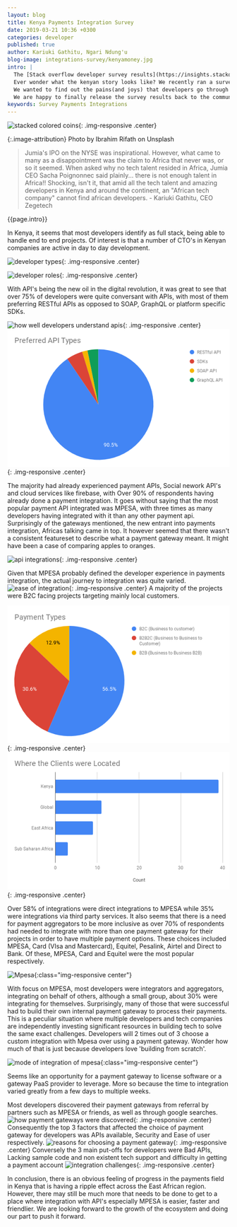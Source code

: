 ```yaml
---
layout: blog
title: Kenya Payments Integration Survey
date: 2019-03-21 10:36 +0300
categories: developer
published: true
author: Kariuki Gathitu, Ngari Ndung'u
blog-image: integrations-survey/kenyamoney.jpg
intro: |
  The [Stack overflow developer survey results](https://insights.stackoverflow.com/survey/2019) came out recently  to tell an interesting story.
  Ever wonder what the kenyan story looks like? We recently ran a survey within the developer community in Kenya, with the aim of understanding the state of the payment integrations ecosystem.
  We wanted to find out the pains(and joys) that developers go through while integrating payments in Kenya.
  We are happy to finally release the survey results back to the community to hopefully help move us all a step forward.
keywords: Survey Payments Integrations
---
```

![stacked colored coins](/assets/images/blog/{{page.blog-image}}){: .img-responsive .center}

{:.image-attribution}
Photo by Ibrahim Rifath on Unsplash

> Jumia's IPO on the NYSE was inspirational. However, what came to many as a disappointment was the claim to Africa that never was, or so it seemed.
When asked why no tech talent resided in Africa, Jumia CEO Sacha Poignonnec said plainly... there is not enough talent in Africa!!
Shocking, isn't it, that amid all the tech talent and amazing developers in Kenya and around the continent, an "African tech company" cannot find african developers. - Kariuki Gathitu, CEO Zegetech

{{page.intro}}

In Kenya, it seems that most developers identify as full stack, being able to handle end to end projects.
Of interest is that a number of CTO's in Kenyan companies are active in day to day development.

![developer types](/assets/images/blog/integrations-survey/developer_types.png){: .img-responsive .center}

![developer roles](/assets/images/blog/integrations-survey/developer_roles.png){: .img-responsive .center}

With API's being the new oil in the digital revolution, it was great to see that over 75% of developers were quite conversant with APIs, with most of them preferring RESTful APIs as opposed to SOAP, GraphQL or platform specific SDKs.

![how well developers understand apis](/assets/images/blog/integrations-survey/conversant.png){: .img-responsive .center}
![api preference](/assets/images/blog/integrations-survey/api_preference.png){: .img-responsive .center}

The majority had already experienced  payment APIs, Social nework API's and cloud services like firebase, with Over 90% of respondents having already done a payment integration.
It goes without saying that the most popular payment API integrated was MPESA, with three times as many developers having integrated with it than any other payment api.
Surprisingly of the gateways mentioned, the new entrant into payments integration, Africas talking came in top.
It however seemed that there wasn't a consistent featureset to describe what a payment gateway meant.
It might have been a case of comparing apples to oranges.

![api integrations](/assets/images/blog/integrations-survey/integrated_with.png){: .img-responsive .center}

Given that MPESA probably defined the developer experience in payments integration, the actual journey to integration was quite varied.
![ease of integration](/assets/images/blog/integrations-survey/ease_of_integration.png){: .img-responsive .center}
A majority of the projects were B2C facing projects targeting mainly local customers.

![payment types](/assets/images/blog/integrations-survey/payment_types.png){: .img-responsive .center}
![distribution of clients](/assets/images/blog/integrations-survey/client_distribution.png){: .img-responsive .center}

Over 58% of integrations were direct integrations to MPESA while 35% were integrations via third party services.
It also seems that there is a need for payment aggregators to be more inclusive as over 70% of respondents had needed to integrate with more than one payment gateway for their projects in order to have multiple payment options.
These choices included MPESA, Card (VIsa and Mastercard), Equitel, Pesalink, Airtel and Direct to Bank. Of these, MPESA, Card and Equitel were the most popular respectively.

![Mpesa](/assets/images/blog/integrations-survey/mpesa_daraja.png){:class="img-responsive center"}

With focus on MPESA, most developers were integrators and aggregators, integrating on behalf of others, although a small group, about 30% were integrating for themselves.
Surprisingly, many of those that were successful had to build their own internal payment gateway to process their payments.
This is a peculiar situation where multiple developers and tech companies are independently investing significant resources in building tech to solve the same exact challenges.
Developers will 2 times out of 3 choose a custom integration with Mpesa over using a payment gateway.
Wonder how much of that is just because developers love 'building from scratch'.

![mode of integration of mpesa](/assets/images/blog/integrations-survey/mpesa_integration.png){:class="img-responsive center"}

Seems like an opportunity for a payment gateway to license software or a gateway PaaS provider to leverage.
More so because the time to integration varied greatly from a few days to multiple weeks.

Most developers discovered their payment gateways from referral by partners such as MPESA or friends, as well as through google searches.
![how payment gateways were discovered](/assets/images/blog/integrations-survey/pgw_discovery.png){: .img-responsive .center}
Consequently the top 3 factors that affected the choice of payment gateway for developers was APIs available, Security and Ease of user respectively.
![reasons for choosing a payment gateway](/assets/images/blog/integrations-survey/choice_of_gateway.png){: .img-responsive .center}
Conversely the 3 main put-offs for developers were Bad APIs, Lacking sample code and non existent tech support and difficulty in getting a payment account
![integration challenges](/assets/images/blog/integrations-survey/integration_challenges.png){: .img-responsive .center}

In conclusion, there is an obvious feeling of progress in the payments field in Kenya that is having a ripple effect across the East African region. However, there may still be much more that needs to be done to get to a place where integration with API's especially MPESA is easier, faster and friendlier. We are looking forward to the growth of the ecosystem and doing our part to push it forward.
